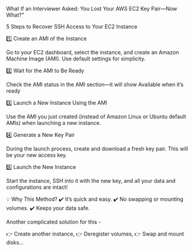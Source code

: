 What If an Interviewer Asked: You Lost Your AWS EC2 Key Pair—Now What?"

 5 Steps to Recover SSH Access to Your EC2 Instance

1️⃣ Create an AMI of the Instance

Go to your EC2 dashboard, select the instance, and create an Amazon Machine Image (AMI). Use default settings for simplicity.

2️⃣ Wait for the AMI to Be Ready

Check the AMI status in the AMI section—it will show Available when it’s ready

3️⃣ Launch a New Instance Using the AMI

Use the AMI you just created (instead of Amazon Linux or Ubuntu default AMIs) when launching a new instance.

4️⃣ Generate a New Key Pair

During the launch process, create and download a fresh key pair. This will be your new access key.

5️⃣ Launch the New Instance

Start the instance, SSH into it with the new key, and all your data and configurations are intact!

💡 Why This Method?
✔️ It’s quick and easy.
✔️ No swapping or mounting volumes.
✔️ Keeps your data safe.

Another complicated solution for this -

👉 Create another instance,
👉 Deregister volumes,
👉 Swap and mount disks...

